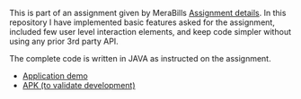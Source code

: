 This is part of an assignment given by MeraBills [Assignment details](https://github.com/arifmollick8578/MeraBills/blob/master/MeraBills%20assignment.pdf). In this repository I have implemented basic features asked for the assignment, included few user level interaction elements, and keep code simpler without using any prior 3rd party API. 

The complete code is written in JAVA as instructed on the assignment.

- [Application demo](drive.google.com/file/d/1rFm2XrcNksKwJX0kEocwk_c_YLFZBuKh/view?usp=sharing)
- [APK (to validate development)](drive.google.com/file/d/1wp2OVYMj6P8At8xsdmTQmdo2xm68kCQW/view?usp=sharing)
